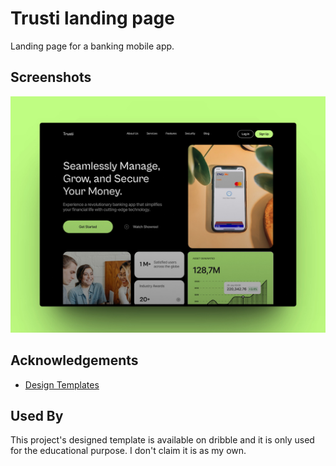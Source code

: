 # Trusti landing page

Landing page for a banking mobile app.

## Screenshots

![App Screenshot](./Trusti.jpg)

## Acknowledgements

- [Design Templates](https://dribbble.com/shots/22231168-Trusti-Banking-Website)

## Used By

This project's designed template is available on dribble and it is only used for the educational purpose. I don't claim it is as my own.
